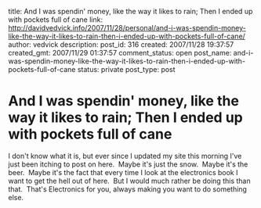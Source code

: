 title: And I was spendin' money, like the way it likes to rain; Then I ended up with pockets full of cane
link: http://davidvedvick.info/2007/11/28/personal/and-i-was-spendin-money-like-the-way-it-likes-to-rain-then-i-ended-up-with-pockets-full-of-cane/
author: vedvick
description: 
post_id: 316
created: 2007/11/28 19:37:57
created_gmt: 2007/11/29 01:37:57
comment_status: open
post_name: and-i-was-spendin-money-like-the-way-it-likes-to-rain-then-i-ended-up-with-pockets-full-of-cane
status: private
post_type: post

# And I was spendin' money, like the way it likes to rain; Then I ended up with pockets full of cane

I don't know what it is, but ever since I updated my site this morning I've just been itching to post on here.  Maybe it's just the snow.  Maybe it's the beer.  Maybe it's the fact that every time I look at the electronics book I want to get the hell out of here.  But I would much rather be doing this than that.  That's Electronics for you, always making you want to do something else.